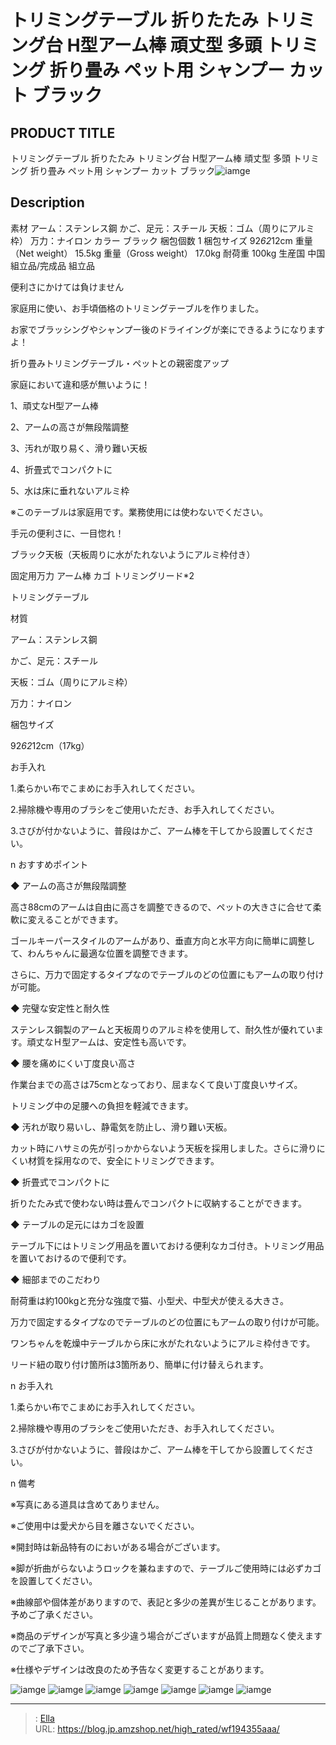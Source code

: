 # トリミングテーブル 折りたたみ トリミング台 H型アーム棒 頑丈型 多頭 トリミング 折り畳み ペット用 シャンプー カット ブラック


## PRODUCT TITLE 

トリミングテーブル 折りたたみ トリミング台 H型アーム棒 頑丈型 多頭 トリミング 折り畳み ペット用 シャンプー カット ブラック![iamge](https://b2bfiles1.gigab2b.cn/image/wkseller/304/WF194355AAA/20200609_d43025bafd3de6449aa5cc07488f8c72.jpg)

## Description




素材	アーム：ステンレス鋼
かご、足元：スチール
天板：ゴム（周りにアルミ枠）
万力：ナイロン
カラー	ブラック
梱包個数	1
梱包サイズ	92*62*12cm
重量（Net weight）	15.5kg
重量（Gross weight）	17.0kg
耐荷重	100kg
生産国	中国
組立品/完成品	組立品




便利さにかけては負けません

家庭用に使い、お手頃価格のトリミングテーブルを作りました。

お家でブラッシングやシャンプー後のドライイングが楽にできるようになりますよ！

折り畳みトリミングテーブル・ペットとの親密度アップ

家庭において違和感が無いように！

1、頑丈なH型アーム棒

2、アームの高さが無段階調整

3、汚れが取り易く、滑り難い天板

4、折畳式でコンパクトに

5、水は床に垂れないアルミ枠

※このテーブルは家庭用です。業務使用には使わないでください。

手元の便利さに、一目惚れ！

ブラック天板（天板周りに水がたれないようにアルミ枠付き）

固定用万力 アーム棒 カゴ トリミングリード*2





トリミングテーブル

材質

アーム：ステンレス鋼

かご、足元：スチール

天板：ゴム（周りにアルミ枠）

万力：ナイロン

梱包サイズ

92*62*12cm（17kg）



お手入れ

1.柔らかい布でこまめにお手入れしてください。

2.掃除機や専用のブラシをご使用いただき、お手入れしてください。


3.さびが付かないように、普段はかご、アーム棒を干してから設置してください。





n おすすめポイント

◆ アームの高さが無段階調整

高さ88cmのアームは自由に高さを調整できるので、ペットの大きさに合せて柔軟に変えることができます。

ゴールキーパースタイルのアームがあり、垂直方向と水平方向に簡単に調整して、わんちゃんに最適な位置を調整できます。

さらに、万力で固定するタイプなのでテーブルのどの位置にもアームの取り付けが可能。

◆ 完璧な安定性と耐久性

ステンレス鋼製のアームと天板周りのアルミ枠を使用して、耐久性が優れています。頑丈なＨ型アームは、安定性も高いです。

◆ 腰を痛めにくい丁度良い高さ

作業台までの高さは75cmとなっており、屈まなくて良い丁度良いサイズ。

トリミング中の足腰への負担を軽減できます。

◆ 汚れが取り易いし、静電気を防止し、滑り難い天板。

カット時にハサミの先が引っかからないよう天板を採用しました。さらに滑りにくい材質を採用なので、安全にトリミングできます。

◆ 折畳式でコンパクトに

折りたたみ式で使わない時は畳んでコンパクトに収納することができます。

◆ テーブルの足元にはカゴを設置

テーブル下にはトリミング用品を置いておける便利なカゴ付き。トリミング用品を置いておけるので便利です。

◆ 細部までのこだわり

耐荷重は約100kgと充分な強度で猫、小型犬、中型犬が使える大きさ。

万力で固定するタイプなのでテーブルのどの位置にもアームの取り付けが可能。

ワンちゃんを乾燥中テーブルから床に水がたれないようにアルミ枠付きです。

リード紐の取り付け箇所は3箇所あり、簡単に付け替えられます。



n お手入れ

1.柔らかい布でこまめにお手入れしてください。

2.掃除機や専用のブラシをご使用いただき、お手入れしてください。

3.さびが付かないように、普段はかご、アーム棒を干してから設置してください。



n 備考

※写真にある道具は含めてありません。

※ご使用中は愛犬から目を離さないでください。

※開封時は新品特有のにおいがある場合がございます。

※脚が折曲がらないようロックを兼ねますので、テーブルご使用時には必ずカゴを設置してください。

※曲線部や個体差がありますので、表記と多少の差異が生じることがあります。予めご了承ください。

※商品のデザインが写真と多少違う場合がございますが品質上問題なく使えますのでご了承下さい。

※仕様やデザインは改良のため予告なく変更することがあります。













![iamge](https://b2bfiles1.gigab2b.cn/image/wkseller/304/WF194355AAA/20200525_20377e56aaf742c450453f7cb6bb50c2.jpg)
![iamge](https://b2bfiles1.gigab2b.cn/image/wkseller/304/WF194355AAA/20200525_4fb0b16fd95b991c64dedcb6eb986958.jpg)
![iamge](https://b2bfiles1.gigab2b.cn/image/wkseller/304/WF194355AAA/20200525_8a6d7d9f2802437982dc1aa64581162f.jpg)
![iamge](https://b2bfiles1.gigab2b.cn/image/wkseller/304/WF194355AAA/20200525_d8eb760c56b7bada3f4781dd97b4392d.jpg)
![iamge](https://b2bfiles1.gigab2b.cn/image/wkseller/304/WF194355AAA/20200525_dc343e688f0bedfb8b035680997e7303.jpg)
![iamge](https://b2bfiles1.gigab2b.cn/image/wkseller/304/WF194355AAA/20200525_e7ced4ec3da0f9bdb5349967b61bdee7.jpg)
![iamge](https://b2bfiles1.gigab2b.cn/image/wkseller/304/WF194353AAA/20200525_464fc8b7bc6ce66c357e9d829bd271a5.jpg)


---

> : [Ella](https://blog.jp.amzshop.net/)  
> URL: https://blog.jp.amzshop.net/high_rated/wf194355aaa/  

